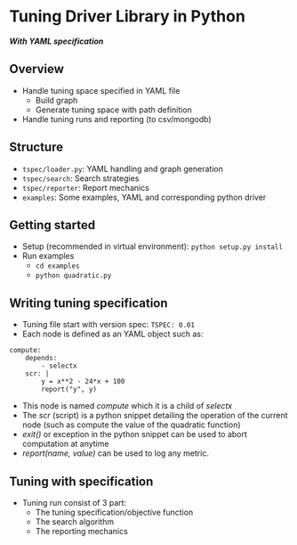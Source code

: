# Tuning Driver Library in Python

***With YAML specification***

## Overview

* Handle tuning space specified in YAML file
    * Build graph
    * Generate tuning space with path definition
* Handle tuning runs and reporting (to csv/mongodb)

## Structure

* `tspec/loader.py`: YAML handling and graph generation
* `tspec/search`: Search strategies
* `tspec/reporter`: Report mechanics
* `examples`: Some examples, YAML and corresponding python driver

## Getting started

* Setup (recommended in virtual environment): `python setup.py install`
* Run examples
    * `cd examples`
    * `python quadratic.py`

## Writing tuning specification

* Tuning file start with version spec: `TSPEC: 0.01`
* Each node is defined as an YAML object such as:
~~~
compute:
    depends:
        - selectx
    scr: |
        y = x**2 - 24*x + 100
        report("y", y)
~~~
* This node is named *compute* which it is a child of *selectx*
* The *scr* (script) is a python snippet detailing the operation of the current node (such as compute the value of the quadratic function)
* *exit()* or exception in the python snippet can be used to abort computation at anytime
* *report(name, value)* can be used to log any metric.

## Tuning with specification

* Tuning run consist of 3 part:
    * The tuning specification/objective function
    * The search algorithm
    * The reporting mechanics

